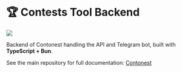 # 🏆 Contests Tool Backend

![](https://raw.githubusercontent.com/erfanmola/Contonest/master/docs/Contonest.gif)

Backend of Contonest handling the API and Telegram bot, built with **TypeScript + Bun**.

See the main repository for full documentation: [Contonest](https://github.com/erfanmola/Contonest)
